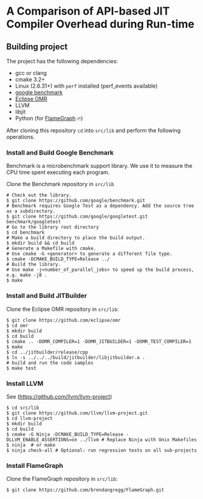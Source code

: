 # A Comparison of API-based JIT Compiler Overhead during Run-time

## Building project
The project has the following dependencies:
- gcc or clang
- cmake 3.2+
- Linux (2.6.31+) with `perf` installed (perf_events available)
- [google benchmark](https://github.com/google/benchmark)
- [Eclipse OMR](https://github.com/eclipse/omr/tree/master/jitbuilder/release)
- LLVM
- libjit
- Python (for [FlameGraph](https://github.com/brendangregg/FlameGraph) 🔥)

After cloning this repository `cd` into `src/lib` and perform the following operations.

### Install and Build Google Benchmark
Benchmark is a microbenchmark support library. We use it to measure the CPU time spent executing each program.

Clone the Benchmark repository in `src/lib`
```
# Check out the library.
$ git clone https://github.com/google/benchmark.git
# Benchmark requires Google Test as a dependency. Add the source tree as a subdirectory.
$ git clone https://github.com/google/googletest.git benchmark/googletest
# Go to the library root directory
$ cd benchmark
# Make a build directory to place the build output.
$ mkdir build && cd build
# Generate a Makefile with cmake.
# Use cmake -G <generator> to generate a different file type.
$ cmake -DCMAKE_BUILD_TYPE=Release ../
# Build the library.
# Use make -j<number_of_parallel_jobs> to speed up the build process, e.g. make -j8 .
$ make 
```
### Install and Build JITBuilder
Clone the Eclipse OMR repository in `src/lib`:
```
$ git clone https://github.com/eclipse/omr
$ cd omr
$ mkdir build
$ cd build
$ cmake .. -DOMR_COMPILER=1 -DOMR_JITBUILDER=1 -DOMR_TEST_COMPILER=1
$ make
$ cd ../jitbuilder/release/cpp
$ ln -s ../../../build/jitbuilder/libjitbuilder.a .
# build and run the code samples
$ make test
```

### Install LLVM
See (https://github.com/llvm/llvm-project)

```
$ cd src/lib
$ git clone https://github.com/llvm/llvm-project.git
$ cd llvm-project
$ mkdir build
$ cd build
$ cmake -G Ninja -DCMAKE_BUILD_TYPE=Release -DLLVM_ENABLE_ASSERTIONS=on ../llvm # Replace Ninja with Unix Makefiles
$ ninja  # or make
$ ninja check-all # Optional: run regression tests on all sub-projects
```


### Install FlameGraph 
Clone the FlameGraph repository in `src/lib`:
```
$ git clone https://github.com/brendangregg/FlameGraph.git
```



